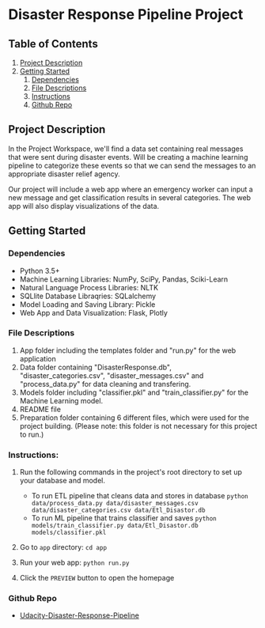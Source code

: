 # Disaster Response Pipeline Project

## Table of Contents
1. [Project Description](#projectDescription)
2. [Getting Started](#getting_started)
	1. [Dependencies](#dependencies)
	2. [File Descriptions](#fileDescriptions)
	3. [Instructions](#instructions)
	3. [Github Repo](#githubRepo)

<a name="projectDescription"></a>
## Project Description
In the Project Workspace, we'll find a data set containing real messages that were sent during disaster events. Will be creating a machine learning pipeline to categorize these events so that we can send the messages to an appropriate disaster relief agency.

Our project will include a web app where an emergency worker can input a new message and get classification results in several categories. The web app will also display visualizations of the data.

<a name="getting_started"></a>
## Getting Started

<a name="dependencies"></a>
### Dependencies
* Python 3.5+
* Machine Learning Libraries: NumPy, SciPy, Pandas, Sciki-Learn
* Natural Language Process Libraries: NLTK
* SQLlite Database Libraqries: SQLalchemy
* Model Loading and Saving Library: Pickle
* Web App and Data Visualization: Flask, Plotly

<a name="fileDescriptions"></a>
### File Descriptions
1. App folder including the templates folder and "run.py" for the web application
2. Data folder containing "DisasterResponse.db", "disaster_categories.csv", "disaster_messages.csv" and "process_data.py" for data cleaning and transfering.
3. Models folder including "classifier.pkl" and "train_classifier.py" for the Machine Learning model.
4. README file
5. Preparation folder containing 6 different files, which were used for the project building. (Please note: this folder is not necessary for this project to run.)

<a name="instructions"></a>
### Instructions:
1. Run the following commands in the project's root directory to set up your database and model.

    - To run ETL pipeline that cleans data and stores in database
        `python data/process_data.py data/disaster_messages.csv data/disaster_categories.csv data/Etl_Disastor.db`
    - To run ML pipeline that trains classifier and saves
        `python models/train_classifier.py data/Etl_Disastor.db models/classifier.pkl`

2. Go to `app` directory: `cd app`

3. Run your web app: `python run.py`

4. Click the `PREVIEW` button to open the homepage

<a name="githubRepo"></a>
### Github Repo

* [Udacity-Disaster-Response-Pipeline](https://github.com/NLkhuyen/Udacity-Disaster-Response-Pipeline)